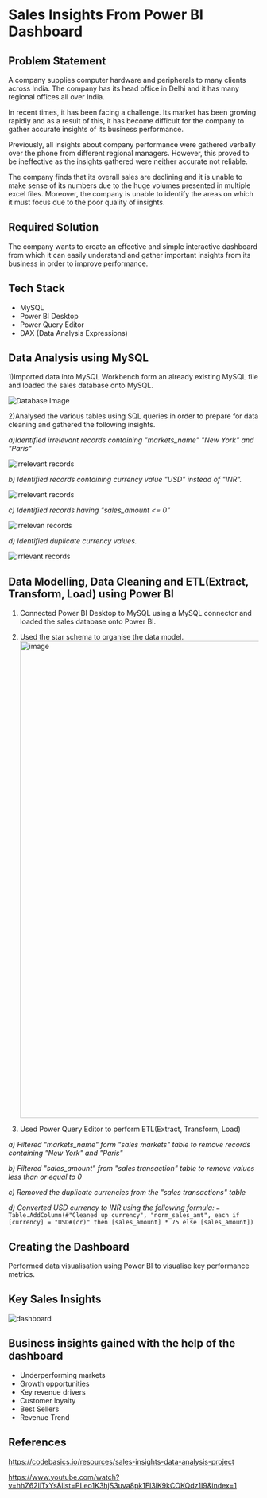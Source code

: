 # Sales Insights From Power BI Dashboard

## Problem Statement

A company supplies computer hardware and peripherals to many clients across India. The company has its head office in Delhi and it has many regional offices all over India.

In recent times, it has been facing a challenge. Its market has been growing rapidly and as a result of this, it has become difficult for the company to gather accurate insights of its business performance. 

Previously, all insights about company performance were gathered verbally over the phone from different regional managers. However, this proved to be ineffective as the insights gathered were neither accurate not reliable. 

The company finds that its overall sales are declining and it is unable to make sense of its numbers due to the huge volumes presented in multiple excel files. Moreover, the company is unable to identify the areas on which it must focus due to the poor quality of insights.


## Required Solution

 The company wants to create an effective and simple interactive dashboard from which it can easily understand and gather important insights from its business in order to improve performance.


## Tech Stack

* MySQL
* Power BI Desktop
* Power Query Editor
* DAX (Data Analysis Expressions)


## Data Analysis using MySQL

1)Imported data into MySQL Workbench form an already existing MySQL file and loaded the sales database onto MySQL.

![Database Image](https://github.com/user-attachments/assets/6845e692-e187-4e72-a26e-94683e4ff3e8)



2)Analysed the various tables using SQL queries in order to prepare for data cleaning and gathered the following insights.

*a)Identified irrelevant records containing "markets_name" "New York" and "Paris"*

![irrelevant records](https://github.com/user-attachments/assets/9ed9cfb1-7edc-4d0c-9ae6-1ac074e72bf7)

*b) Identified records containing currency value "USD" instead of "INR".*

![irrelevant records](https://github.com/user-attachments/assets/08cf2e11-b776-446e-bc5a-f01e45e14ccb)

 *c) Identified records having "sales_amount <= 0"*

 ![irrelevan records](https://github.com/user-attachments/assets/dd72715b-986e-4f36-8100-c0da66ee2280)

 *d) Identified duplicate currency values.*

 ![irrlevant records](https://github.com/user-attachments/assets/51c5be07-e8ab-488e-89a5-2a6c6a6d021a)
 
 
 ## Data Modelling, Data Cleaning and ETL(Extract, Transform, Load) using Power BI

 1) Connected Power BI Desktop to MySQL using a MySQL connector and loaded the sales database onto Power BI.
 2) Used the star schema to organise the data model.
    <img width="959" alt="image" src="https://github.com/user-attachments/assets/b89f66a4-7eed-48d4-abfe-d025c202510f" />

 
3) Used Power Query Editor to perform ETL(Extract, Transform, Load)

    
*a) Filtered "markets_name" form "sales markets" table to remove records containing "New York" and "Paris"*


*b) Filtered "sales_amount" from "sales transaction" table to remove values less than or equal to 0*


*c) Removed the duplicate currencies from the "sales transactions" table*


*d) Converted USD currency to INR using the following formula:*
`= Table.AddColumn(#"Cleaned up currency", "norm_sales_amt", each if [currency] = "USD#(cr)" then [sales_amount] * 75 else [sales_amount]) `


## Creating the Dashboard 

Performed data visualisation using Power BI to visualise key performance metrics.

## Key Sales Insights
![dashboard](https://github.com/user-attachments/assets/5c596bbe-dc75-49db-837c-ecb867dd87bc)



## Business insights gained with the help of the dashboard
* Underperforming markets
* Growth opportunities
* Key revenue drivers
* Customer loyalty
* Best Sellers
* Revenue Trend 


## References
https://codebasics.io/resources/sales-insights-data-analysis-project

https://www.youtube.com/watch?v=hhZ62IlTxYs&list=PLeo1K3hjS3uva8pk1FI3iK9kCOKQdz1I9&index=1







 
 

 
     
      
      






